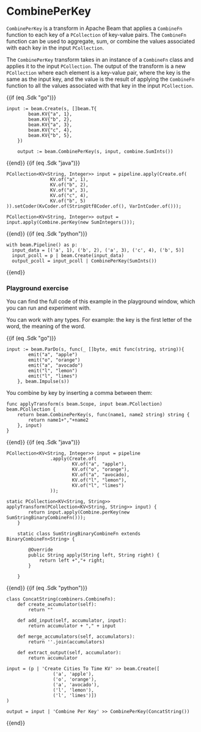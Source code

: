 <!--
Licensed under the Apache License, Version 2.0 (the "License");
you may not use this file except in compliance with the License.
You may obtain a copy of the License at

http://www.apache.org/licenses/LICENSE-2.0

Unless required by applicable law or agreed to in writing, software
distributed under the License is distributed on an "AS IS" BASIS,
WITHOUT WARRANTIES OR CONDITIONS OF ANY KIND, either express or implied.
See the License for the specific language governing permissions and
limitations under the License.
-->

# CombinePerKey

`CombinePerKey` is a transform in Apache Beam that applies a `CombineFn` function to each key of a `PCollection` of key-value pairs. The `CombineFn` function can be used to aggregate, sum, or combine the values associated with each key in the input `PCollection`.

The `CombinePerKey` transform takes in an instance of a `CombineFn` class and applies it to the input `PCollection`. The output of the transform is a new `PCollection` where each element is a key-value pair, where the key is the same as the input key, and the value is the result of applying the `CombineFn` function to all the values associated with that key in the input `PCollection`.

{{if (eq .Sdk "go")}}
```
input := beam.Create(s, []beam.T{
		beam.KV{"a", 1},
		beam.KV{"b", 2},
		beam.KV{"a", 3},
		beam.KV{"c", 4},
		beam.KV{"b", 5},
	})

	output := beam.CombinePerKey(s, input, combine.SumInts())
```
{{end}}
{{if (eq .Sdk "java")}}
```
PCollection<KV<String, Integer>> input = pipeline.apply(Create.of(
                KV.of("a", 1),
                KV.of("b", 2),
                KV.of("a", 3),
                KV.of("c", 4),
                KV.of("b", 5)
)).setCoder(KvCoder.of(StringUtf8Coder.of(), VarIntCoder.of()));

PCollection<KV<String, Integer>> output = input.apply(Combine.perKey(new SumIntegers()));
```
{{end}}
{{if (eq .Sdk "python")}}
```
with beam.Pipeline() as p:
  input_data = [('a', 1), ('b', 2), ('a', 3), ('c', 4), ('b', 5)]
  input_pcoll = p | beam.Create(input_data)
  output_pcoll = input_pcoll | CombinePerKey(SumInts())
```
{{end}}
### Playground exercise

You can find the full code of this example in the playground window, which you can run and experiment with.

You can work with any types. For example: the key is the first letter of the word, the meaning of the word.

{{if (eq .Sdk "go")}}
```
input := beam.ParDo(s, func(_ []byte, emit func(string, string)){
		emit("a", "apple")
		emit("o", "orange")
		emit("a", "avocado")
		emit("l", "lemon")
		emit("l", "limes")
	}, beam.Impulse(s))
```

You combine by key by inserting a comma between them:
```
func applyTransform(s beam.Scope, input beam.PCollection) beam.PCollection {
	return beam.CombinePerKey(s, func(name1, name2 string) string {
        return name1+","+name2
	}, input)
}
```
{{end}}
{{if (eq .Sdk "java")}}
```
PCollection<KV<String, Integer>> input = pipeline
                .apply(Create.of(
                        KV.of("a", "apple"),
                        KV.of("o", "orange"),
                        KV.of("a", "avocado),
                        KV.of("l", "lemon"),
                        KV.of("l", "limes")
                ));

static PCollection<KV<String, String>> applyTransform(PCollection<KV<String, String>> input) {
        return input.apply(Combine.perKey(new SumStringBinaryCombineFn()));
    }

    static class SumStringBinaryCombineFn extends BinaryCombineFn<String> {

        @Override
        public String apply(String left, String right) {
            return left +","+ right;
        }

    }
```
{{end}}
{{if (eq .Sdk "python")}}
```
class ConcatString(combiners.CombineFn):
    def create_accumulator(self):
        return ""

    def add_input(self, accumulator, input):
        return accumulator + "," + input

    def merge_accumulators(self, accumulators):
        return ''.join(accumulators)

    def extract_output(self, accumulator):
        return accumulator

input = (p | 'Create Cities To Time KV' >> beam.Create([
                 ('a', 'apple'),
                 ('o', 'orange'),
                 ('a', 'avocado'),
                 ('l', 'lemon'),
                 ('l', 'limes')])
)

output = input | 'Combine Per Key' >> CombinePerKey(ConcatString())
```
{{end}}
